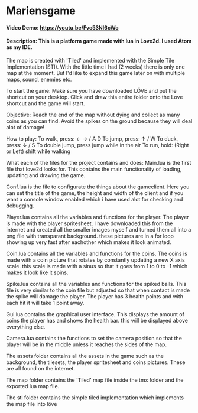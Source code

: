 # Mariensgame

#### Video Demo: https://youtu.be/Fvc53Nl6cWo

#### Description: This is a platform game made with lua in Love2d. I used Atom as my IDE. 
The map is created with 'Tiled' and implemented with the Simple Tile Implementation (STI). 
With the little time i had (2 weeks) there is only one map at the moment. 
But I'd like to expand this game later on with multiple maps, sound, enemies etc.

To start the game:
Make sure you have downloaded LÖVE and put the shortcut on your desktop.
Click and draw this entire folder onto the Love shortcut and the game will start.

Objective:
Reach the end of the map without dying and collect as many coins as you can find.
Avoid the spikes on the ground because they will deal alot of damage!

How to play:
To walk, press:  ←  →  / A  D
To jump, press:  ↑  / W
To duck, press:  ↓  / S
To double jump, press jump while in the air
To run, hold: (Right or Left) shift while walking

What each of the files for the project contains and does:
Main.lua is the first file that love2d looks for. This contains the main functionality of 
loading, updating and drawing the game.

Conf.lua is the file to configurate the things about the gameclient.
Here you can set the title of the game, the height and width of the client and if you want a 
console window enabled which i have used alot for checking and debugging. 

Player.lua contains all the variables and functions for the player. 
The player is made with the player spritesheet. I have downloaded this from the internet and
created all the smaller images myself and turned them all into a png file with transparant background.
these pictures are in a for loop showing up very fast after eachother which makes it look animated.

Coin.lua contains all the variables and functions for the coins.
The coins is made with a coin picture that rotates by constantly updating a new X axis scale.
this scale is made with a sinus so that it goes from 1 to 0 to -1 which makes it look like it spins.

Spike.lua contains all the variables and functions for the spiked balls.
This file is very similar to the coin file but adjusted so that when contact is made the spike
will damage the player. The player has 3 health points and with each hit it will take 1 point away. 

Gui.lua contains the graphical user interface. This displays the amount of coins the player
has and shows the health bar. this will be displayed above everything else.

Camera.lua contains the functions to set the camera position so that the player will
be in the middle unless it reaches the sides of the map.

The assets folder contains all the assets in the game such as the background, the tilesets, 
the player spritesheet and coins pictures. These are all found on the internet.

The map folder contains the 'Tiled' map file inside the tmx folder and the exported lua map file.

The sti folder contains the simple tiled implementation which implements the map file into löve

